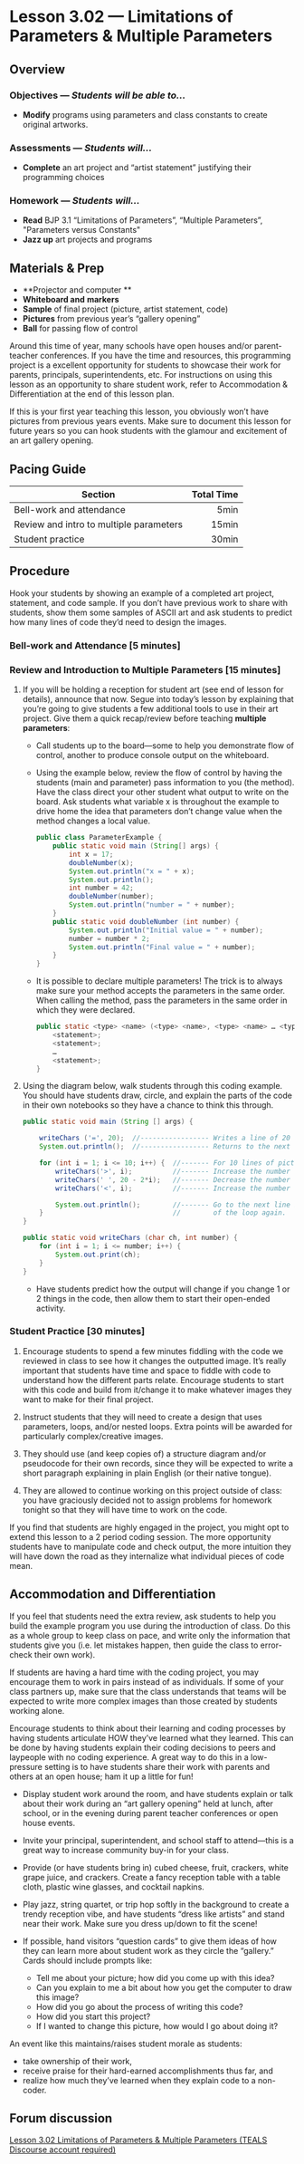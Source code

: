 Lesson 3.02 — Limitations of Parameters & Multiple Parameters
====================================================================================================

Overview
--------
### Objectives — _Students will be able to…_
- **Modify** programs using parameters and class constants to create original artworks.

### Assessments — _Students will…_
- **Complete** an art project and “artist statement” justifying their programming choices

### Homework — _Students will…_
- **Read** BJP 3.1 “Limitations of Parameters”, “Multiple Parameters”, "Parameters versus Constants"
- **Jazz up** art projects and programs


Materials & Prep
----------------
- **Projector and computer **
- **Whiteboard and** **markers**
- **Sample** of final project (picture, artist statement, code)
- **Pictures** from previous year’s “gallery opening”
- **Ball** for passing flow of control

Around this time of year, many schools have open houses and/or parent-teacher conferences. If you
have the time and resources, this programming project is a excellent opportunity for students to
showcase their work for parents, principals, superintendents, etc. For instructions on using this
lesson as an opportunity to share student work, refer to Accommodation & Differentiation at the end
of this lesson plan.

If this is your first year teaching this lesson, you obviously won’t have pictures from previous
years events. Make sure to document this lesson for future years so you can hook students with the
glamour and excitement of an art gallery opening.


Pacing Guide
------------
| Section                                 | Total Time |
|-----------------------------------------|-----------:|
| Bell-work and attendance                |       5min |
| Review and intro to multiple parameters |      15min |
| Student practice                        |      30min |


Procedure
---------
Hook your students by showing an example of a completed art project, statement, and code sample. If
you don’t have previous work to share with students, show them some samples of ASCII art and ask
students to predict how many lines of code they’d need to design the images.

### Bell-work and Attendance \[5 minutes\]

### Review and Introduction to Multiple Parameters \[15 minutes\]

1. If you will be holding a reception for student art (see end of lesson for details), announce that
   now. Segue into today’s lesson by explaining that you’re going to give students a few additional
   tools to use in their art project. Give them a quick recap/review before teaching **multiple
   parameters**:

   - Call students up to the board—some to help you demonstrate flow of control, another to produce
     console output on the whiteboard.

   - Using the example below, review the flow of control by having the students (main and parameter)
     pass information to you (the method). Have the class direct your other student what output to
     write on the board. Ask students what variable x is throughout the example to drive home the
     idea that parameters don’t change value when the method changes a local value.

     ``` Java
     public class ParameterExample {
         public static void main (String[] args) {
             int x = 17;
             doubleNumber(x);
             System.out.println("x = " + x);
             System.out.println();
             int number = 42;
             doubleNumber(number);
             System.out.println("number = " + number);
         }
         public static void doubleNumber (int number) {
             System.out.println("Initial value = " + number);
             number = number * 2;
             System.out.println("Final value = " + number);
         }
     }
     ```

   - It is possible to declare multiple parameters! The trick is to always make sure your method
     accepts the parameters in the same order. When calling the method, pass the parameters in the
     same order in which they were declared.

     ``` Java
     public static <type> <name> (<type> <name>, <type> <name> … <type> <name>) {
         <statement>;
         <statement>;
         …
         <statement>;
     }
     ```

2. Using the diagram below, walk students through this coding example. You should have students
   draw, circle, and explain the parts of the code in their own notebooks so they have a chance to
   think this through.

   ``` Java
   public static void main (String [] args) {

       writeChars ('=', 20);  //----------------- Writes a line of 20 ='s
       System.out.println();  //----------------- Returns to the next line

       for (int i = 1; i <= 10; i++) {  //------- For 10 lines of picture (height)
           writeChars('>', i);          //------- Increase the number of '>'s in each line
           writeChars(' ', 20 - 2*i);   //------- Decrease the number of spaces in each line
           writeChars('<', i);          //------- Increase the number of '<'s in each line

           System.out.println();        //------- Go to the next line before starting the body
       }                                //        of the loop again.
   }

   public static void writeChars (char ch, int number) {
       for (int i = 1; i <= number; i++) {
           System.out.print(ch);
       }
   }
   ```

   - Have students predict how the output will change if you change 1 or 2 things in the code, then
     allow them to start their open-ended activity.

### Student Practice \[30 minutes\]

1. Encourage students to spend a few minutes fiddling with the code we reviewed in class to see how
   it changes the outputted image. It’s really important that students have time and space to fiddle
   with code to understand how the different parts relate. Encourage students to start with this
   code and build from it/change it to make whatever images they want to make for their final
   project.

2. Instruct students that they will need to create a design that uses parameters, loops, and/or
   nested loops. Extra points will be awarded for particularly complex/creative images.

3. They should use (and keep copies of) a structure diagram and/or pseudocode for their own records,
   since they will be expected to write a short paragraph explaining in plain English (or their
   native tongue).

4. They are allowed to continue working on this project outside of class: you have graciously
   decided not to assign problems for homework tonight so that they will have time to work on the
   code.

If you find that students are highly engaged in the project, you might opt to extend this lesson to
a 2 period coding session. The more opportunity students have to manipulate code and check output,
the more intuition they will have down the road as they internalize what individual pieces of code
mean.


Accommodation and Differentiation
---------------------------------
If you feel that students need the extra review, ask students to help you build the example program
you use during the introduction of class. Do this as a whole group to keep class on pace, and write
only the information that students give you (i.e. let mistakes happen, then guide the class to
error-check their own work).

If students are having a hard time with the coding project, you may encourage them to work in pairs
instead of as individuals. If some of your class partners up, make sure that the class understands
that teams will be expected to write more complex images than those created by students working
alone.

Encourage students to think about their learning and coding processes by having students articulate
HOW they’ve learned what they learned. This can be done by having students explain their coding
decisions to peers and laypeople with no coding experience. A great way to do this in a low-pressure
setting is to have students share their work with parents and others at an open house; ham it up a
little for fun!

- Display student work around the room, and have students explain or talk about their work during an
  “art gallery opening” held at lunch, after school, or in the evening during parent teacher
  conferences or open house events.

- Invite your principal, superintendent, and school staff to attend—this is a great way to increase
  community buy-in for your class.

- Provide (or have students bring in) cubed cheese, fruit, crackers, white grape juice, and
  crackers. Create a fancy reception table with a table cloth, plastic wine glasses, and cocktail
  napkins.

- Play jazz, string quartet, or trip hop softly in the background to create a trendy reception vibe,
  and have students “dress like artists” and stand near their work. Make sure you dress up/down to
  fit the scene!

- If possible, hand visitors “question cards” to give them ideas of how they can learn more about
  student work as they circle the “gallery.” Cards should include prompts like:

  - Tell me about your picture; how did you come up with this idea?
  - Can you explain to me a bit about how you get the computer to draw this image?
  - How did you go about the process of writing this code?
  - How did you start this project?
  - If I wanted to change this picture, how would I go about doing it?

An event like this maintains/raises student morale as students:
- take ownership of their work,
- receive praise for their hard-earned accomplishments thus far, and
- realize how much they’ve learned when they explain code to a non-coder.


Forum discussion
----------------
[Lesson 3.02 Limitations of Parameters & Multiple Parameters (TEALS Discourse account required)](http://forums.tealsk12.org/c/unit-3/3-02-limitations-of-parameters-multiple-paramete)
